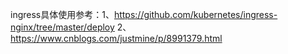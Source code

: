 ingress具体使用参考：1、https://github.com/kubernetes/ingress-nginx/tree/master/deploy
                    2、https://www.cnblogs.com/justmine/p/8991379.html
                    
                    
